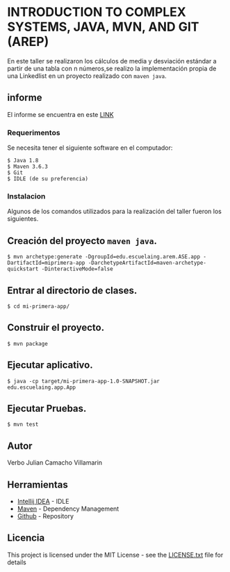 # INTRODUCTION TO COMPLEX SYSTEMS, JAVA, MVN, AND GIT (AREP)
En este taller se realizaron los cálculos de media y desviación estándar a partir de una tabla con n números,se realizo la implementación propia de una Linkedlist en un proyecto realizado con `maven java`.

## informe

El informe se encuentra en este [LINK](informe.pdf)

### Requerimentos

Se necesita tener el siguiente software en el computador:

```
$ Java 1.8
$ Maven 3.6.3
$ Git
$ IDLE (de su preferencia)
```

### Instalacion

Algunos de los comandos utilizados para la realización del taller fueron los siguientes.

## Creación del proyecto `maven java`.
```
$ mvn archetype:generate -DgroupId=edu.escuelaing.arem.ASE.app -DartifactId=miprimera-app -DarchetypeArtifactId=maven-archetype-quickstart -DinteractiveMode=false
```

## Entrar al directorio de clases.

```
$ cd mi-primera-app/
```

## Construir el proyecto.

```
$ mvn package
```

## Ejecutar aplicativo.
```
$ java -cp target/mi-primera-app-1.0-SNAPSHOT.jar edu.escuelaing.app.App
```

## Ejecutar Pruebas.
```
$ mvn test
```



## Autor

Verbo Julian Camacho Villamarin

## Herramientas

* [Intellij IDEA](https://www.jetbrains.com/es-es/idea/) - IDLE
* [Maven](https://maven.apache.org/) - Dependency Management
* [Github](https://github.com/VerboCamacho/AREP-TallerMvnGit) - Repository



## Licencia

This project is licensed under the MIT License - see the [LICENSE.txt](LICENSE.txt) file for details

